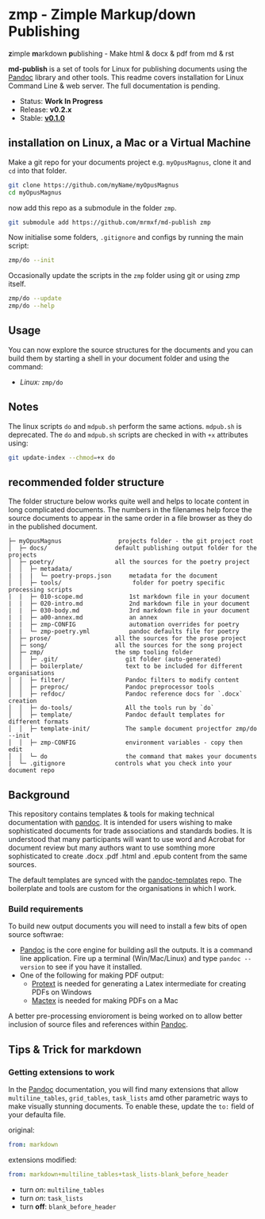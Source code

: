# zmp - Zimple Markup/down Publishing

**z**imple **m**arkdown **p**ublishing - Make html & docx & pdf from md & rst

**md-publish** is a set of tools for Linux for publishing documents
using the [Pandoc] library and other tools. This readme covers installation
for Linux Command Line & web server. The full documentation is pending.

* Status: **Work In Progress**
* Release: **v0.2.x**
* Stable: [**v0.1.0**](https://github.com/mrmxf/md-publish/tree/v0.1.0)

## installation on Linux, a Mac or a Virtual Machine

Make a git repo for your documents project e.g. `myOpusMagnus`, clone it and
`cd` into that folder.

```sh
git clone https://github.com/myName/myOpusMagnus
cd myOpusMagnus
```

now add this repo as a submodule in the folder `zmp`.

```sh
git submodule add https://github.com/mrmxf/md-publish zmp
```

Now initialise some folders, `.gitignore` and configs by running the main script:

```sh
zmp/do --init
```

Occasionally update the scripts in the `zmp` folder using git or using zmp itself.

```sh
zmp/do --update
zmp/do --help
```

## Usage

You can now explore the source structures for the documents and you can build
them by starting a shell in your document folder and using the command:

* _Linux:_ `zmp/do`

## Notes

The linux scripts `do` and `mdpub.sh` perform the same actions. `mdpub.sh`
is deprecated. The `do` and `mdpub.sh` scripts are checked in with `+x`
attributes using:

```sh
git update-index --chmod=+x do
```

## recommended folder structure

The folder structure below works quite well and helps to locate content in long
complicated documents. The numbers in the filenames help force the source
documents to appear in the same order in a file browser as they do in the
published document.

```text
├─ myOpusMagnus                projects folder - the git project root
│  ├─ docs/                   default publishing output folder for the projects
│  ├─ poetry/                 all the sources for the poetry project
│  │  ├─ metadata/
|  |  |  └─ poetry-props.json     metadata for the document
│  │  ├─ tools/                    folder for poetry specific processing scripts
|  |  ├─ 010-scope.md             1st markdown file in your document
|  |  ├─ 020-intro.md             2nd markdown file in your document
|  |  ├─ 030-body.md              3rd markdown file in your document
|  |  ├─ a00-annex.md             an annex
|  |  ├─ zmp-CONFIG               automation overrides for poetry
|  |  └─ zmp-poetry.yml           pandoc defaults file for poetry
│  ├─ prose/                  all the sources for the prose project
│  ├─ song/                   all the sources for the song project
│  ├─ zmp/                    the smp tooling folder
│  │  ├─ .git/                   git folder (auto-generated)
│  │  ├─ boilerplate/            text to be included for different organisations
│  │  ├─ filter/                 Pandoc filters to modify content
│  │  ├─ preproc/                Pandoc preprocessor tools
│  │  ├─ refdoc/                 Pandoc reference docs for `.docx` creation
│  │  ├─ do-tools/               All the tools run by `do`
│  │  ├─ template/               Pandoc default templates for different formats
│  │  ├─ template-init/          The sample document projectfor zmp/do --init
│  │  ├─ zmp-CONFIG              environment variables - copy then edit
│  │  └─ do                      the command that makes your documents
|  └─ .gitignore              controls what you check into your document repo
```

## Background

This repository contains templates & tools for making technical documentation
with [pandoc]. It is intended for users wishing to make sophisticated
documents for trade associations and standards bodies. It is understood
that many participants will want to use word and Acrobat for document
review but many authors want to use somthing more sophisticated to
create .docx .pdf .html and .epub content from the same sources.

The default templates are synced with the [pandoc-templates] repo. The
boilerplate and tools are custom for the organisations in which I work.

### Build requirements

To build new output documents you will need to install a few bits of open
source softwrae:

* [Pandoc] is the core engine for building asll the outputs. It is a command
  line application. Fire up a terminal (Win/Mac/Linux) and type
   `pandoc --version` to see if you have it installed.
* One of the following for making PDF output:
  * [Protext] is needed for generating a Latex intermediate for creating PDFs
     on Windows
  * [Mactex] is needed for making PDFs on a Mac

A better pre-processing envioroment is being worked on to allow better
inclusion of source files and references within [Pandoc].

## Tips & Trick for markdown

### Getting extensions to work

In the [Pandoc] documentation, you will find many extensions that allow
`multiline_tables`, `grid_tables`, `task_lists` amd other parametric ways
to make visually stunning documents. To enable these, update the `to:`
field of your defaulta file.

original:

```yaml
from: markdown
```

extensions modified:

```yaml
from: markdown+multiline_tables+task_lists-blank_before_header
```

* turn _on_: `multiline_tables`
* turn _on_: `task_lists`
* turn **off**: `blank_before_header`

[Mr MXF]:https://mrmxf.com
[Pandoc]:https://pandoc.org
[pandoc-templates]:https://github.com/jgm/pandoc-templates
[protext]:https://www.tug.org/protext/
[mactex]:https://tug.org/mactex/